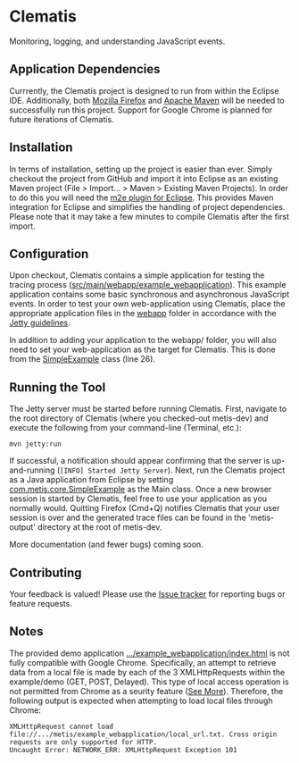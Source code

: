 Clematis
=====

Monitoring, logging, and understanding JavaScript events.

## Application Dependencies

Currrently, the Clematis project is designed to run from within the Eclipse IDE. Additionally, both [Mozilla Firefox](http://www.mozilla.org/en-US/firefox/new/) and [Apache Maven](http://maven.apache.org/download.cgi) will be needed to successfully run this project. Support for Google Chrome is planned for future iterations of Clematis.

## Installation

In terms of installation, setting up the project is easier than ever. Simply checkout the project from GitHub and import it into Eclipse as an existing Maven project (File > Import... > Maven > Existing Maven Projects). In order to do this you will need the [m2e plugin for Eclipse](http://eclipse.org/m2e/download/). This provides Maven integration for Eclipse and simplifies the handling of project dependencies. Please note that it may take a few minutes to compile Clematis after the first import.

## Configuration

Upon checkout, Clematis contains a simple application for testing the tracing process ([src/main/webapp/example\_webapplication](https://github.com/saltlab/metis-dev/tree/master/src/main/webapp/example_webapplication)). This example application contains some basic synchronous and asynchronous JavaScript events. In order to test your own web-application using Clematis, place the appropriate application files in the [webapp](https://github.com/saltlab/metis-dev/tree/master/src/main/webapp/) folder in accordance with the [Jetty guidelines](http://wiki.eclipse.org/Jetty/Howto/Deploy_Web_Applications).

In addition to adding your application to the webapp/ folder, you will also need to set your web-application as the target for Clematis. This is done from the [SimpleExample](https://github.com/saltlab/metis-dev/blob/master/src/main/java/com/metis/core/SimpleExample.java) class (line 26). 

## Running the Tool 

The Jetty server must be started before running Clematis. First, navigate to the root directory of Clematis (where you checked-out metis-dev) and execute the following from your command-line (Terminal, etc.):

```
mvn jetty:run
```

If successful, a notification should appear confirming that the server is up-and-running (``[INFO] Started Jetty Server``). Next, run the Clematis project as a Java application from Eclipse by setting [com.metis.core.SimpleExample](https://github.com/saltlab/metis-dev/blob/master/src/main/java/com/metis/core/SimpleExample.java) as the Main class. Once a new browser session is started by Clematis, feel free to use your application as you normally would. Quitting Firefox (Cmd+Q) notifies Clematis that your user session is over and the generated trace files can be found in the 'metis-output' directory at the root of metis-dev.

More documentation (and fewer bugs) coming soon.

## Contributing

Your feedback is valued! Please use the [Issue tracker](https://github.com/saltlab/clematis/issues) for reporting bugs or feature requests.

## Notes

The provided demo application [.../example_webapplication/index.html](https://github.com/saltlab/clematis/blob/master/example_webapplication/index.html) is not fully compatible with Google Chrome. Specifically, an attempt to retrieve data from a local file is made by each of the 3 XMLHttpRequests within the example/demo (GET, POST, Delayed). This type of local access operation is not permitted from Chrome as a seurity feature ([See More](http://renard.github.com/o-blog/faq.html)). Therefore, the following output is expected when attempting to load local files through Chrome: 

```
XMLHttpRequest cannot load file://.../metis/example_webapplication/local_url.txt. Cross origin requests are only supported for HTTP.
Uncaught Error: NETWORK_ERR: XMLHttpRequest Exception 101
```

